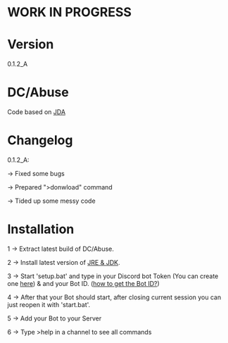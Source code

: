 # WORK IN PROGRESS
# Version
0.1.2_A

# DC/Abuse
Code based on [JDA](https://github.com/discord-jda/JDA)

# Changelog

0.1.2_A:

-> Fixed some bugs

-> Prepared ">donwload" command

-> Tided up some messy code

# Installation
1 -> Extract latest build of DC/Abuse.

2 -> Install latest version of [JRE & JDK](https://www.openlogic.com/openjdk-downloads).

3 -> Start 'setup.bat' and type in your Discord bot Token (You can create one [here](https://discord.com/developers/applications)) & and your Bot ID. ([how to get the Bot ID?](https://i.imgur.com/gRDeLyK.png))

4 -> After that your Bot should start, after closing current session you can just reopen it with 'start.bat'.

5 -> Add your Bot to your Server

6 -> Type >help in a channel to see all commands
